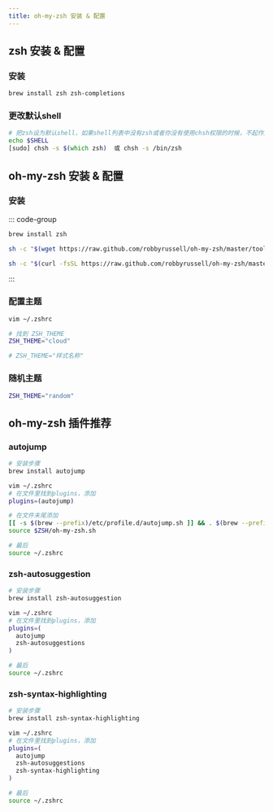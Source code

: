 ```yaml
---
title: oh-my-zsh 安装 & 配置
---
```


## zsh 安装 & 配置

### 安装

```zsh
brew install zsh zsh-completions
```

### 更改默认shell

```zsh
# 把zsh设为默认shell，如果shell列表中没有zsh或者你没有使用chsh权限的时候，不起作用
echo $SHELL
[sudo] chsh -s $(which zsh)  或 chsh -s /bin/zsh
```

## oh-my-zsh 安装 & 配置

### 安装

::: code-group

```zsh [Homebrew]
brew install zsh
```

```zsh [wget]
sh -c "$(wget https://raw.github.com/robbyrussell/oh-my-zsh/master/tools/install.sh -O -)"
```

```zsh [curl]
sh -c "$(curl -fsSL https://raw.github.com/robbyrussell/oh-my-zsh/master/tools/install.sh)"
```

:::

### 配置主题

```zsh
vim ~/.zshrc

# 找到 ZSH_THEME
ZSH_THEME="cloud"

# ZSH_THEME="样式名称"
```

### 随机主题

```zsh
ZSH_THEME="random"
```

## oh-my-zsh 插件推荐

### autojump

```zsh
# 安装步骤
brew install autojump

vim ~/.zshrc
# 在文件里找到plugins，添加
plugins=(autojump)

# 在文件末尾添加
[[ -s $(brew --prefix)/etc/profile.d/autojump.sh ]] && . $(brew --prefix)/etc/profile.d/autojump.sh
source $ZSH/oh-my-zsh.sh

# 最后
source ~/.zshrc
```

### zsh-autosuggestion

```zsh
# 安装步骤
brew install zsh-autosuggestion

vim ~/.zshrc
# 在文件里找到plugins，添加
plugins=(
  autojump
  zsh-autosuggestions
)

# 最后
source ~/.zshrc
```

### zsh-syntax-highlighting

```zsh
# 安装步骤
brew install zsh-syntax-highlighting

vim ~/.zshrc
# 在文件里找到plugins，添加
plugins=(
  autojump
  zsh-autosuggestions
  zsh-syntax-highlighting
)

# 最后
source ~/.zshrc
```
